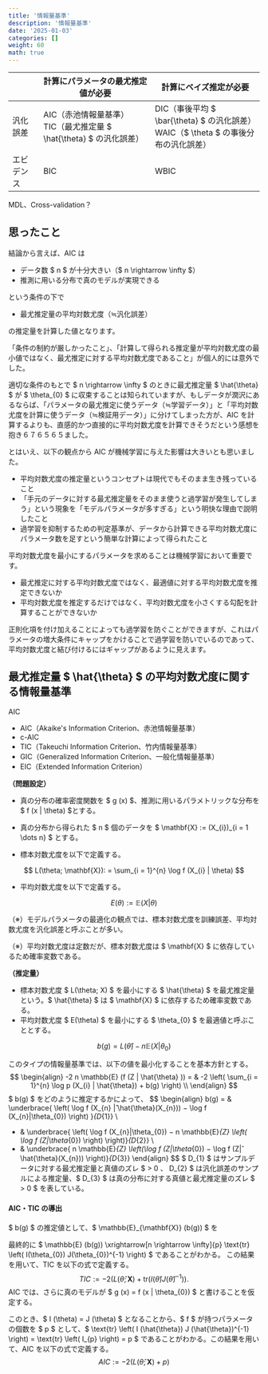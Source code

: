 ```yaml
---
title: '情報量基準'
description: '情報量基準'
date: '2025-01-03'
categories: []
weight: 60
math: true
---
```






|            | 計算にパラメータの最尤推定値が必要                           | 計算にベイズ推定が必要                                       |
| ---------- | ------------------------------------------------------------ | ------------------------------------------------------------ |
| 汎化誤差   | AIC（赤池情報量基準）<br/>TIC（最尤推定量 $ \hat{\theta} $ の汎化誤差） | DIC（事後平均 $ \bar{\theta} $ の汎化誤差）<br />WAIC（$ \theta $ の事後分布の汎化誤差） |
| エビデンス | BIC                                                          | WBIC                                                         |

MDL、Cross-validation？



## 思ったこと

結論から言えば、AIC は

- データ数 $ n $ が十分大きい（$ n \rightarrow \infty $）
- 推測に用いる分布で真のモデルが実現できる

という条件の下で

- 最尤推定量の平均対数尤度（≒汎化誤差）

の推定量を計算した値となります。

「条件の制約が厳しかったこと」、「計算して得られる推定量が平均対数尤度の最小値ではなく、最尤推定に対する平均対数尤度であること」が個人的には意外でした。

適切な条件のもとで $ n \rightarrow \infty $ のときに最尤推定量 $ \hat{\theta} $ が $ \theta_{0} $ に収束することは知られていますが、もしデータが潤沢にあるならば、「パラメータの最尤推定に使うデータ（≒学習データ）」と「平均対数尤度を計算に使うデータ（≒検証用データ）」に分けてしまった方が、AIC を計算するよりも、直感的かつ直接的に平均対数尤度を計算できそうだという感想を抱き６７６５６５ました。

とはいえ、以下の観点から AIC が機械学習に与えた影響は大きいとも思いました。

- 平均対数尤度の推定量というコンセプトは現代でもそのまま生き残っていること
- 「手元のデータに対する最尤推定量をそのまま使うと過学習が発生してしまう」という現象を「モデルパラメータが多すぎる」という明快な理由で説明したこと
- 過学習を抑制するための判定基準が、データから計算できる平均対数尤度にパラメータ数を足すという簡単な計算によって得られたこと

平均対数尤度を最小にするパラメータを求めることは機械学習において重要です。

- 最尤推定に対する平均対数尤度ではなく、最適値に対する平均対数尤度を推定できないか
- 平均対数尤度を推定するだけではなく、平均対数尤度を小さくする勾配を計算することができないか

正則化項を付け加えることによっても過学習を防ぐことができますが、これはパラメータの増大条件にキャップをかけることで過学習を防いでいるのであって、平均対数尤度と結び付けるにはギャップがあるように見えます。



## 最尤推定量 $ \hat{\theta} $ の平均対数尤度に関する情報量基準

AIC 

- AIC（Akaike's Information Criterion、赤池情報量基準）
- c-AIC
- TIC（Takeuchi Information Criterion、竹内情報量基準）
- GIC（Generalized Information Criterion、一般化情報量基準）
- EIC（Extended Information Criterion）

**（問題設定）**

- 真の分布の確率密度関数を $ g (x) $、推測に用いるパラメトリックな分布を $ f (x | \theta) $とする。

- 真の分布から得られた $ n $ 個のデータを $ \mathbf{X} := (X_{i})_{i = 1 \dots n} $ とする。
- 標本対数尤度を以下で定義する。

$$
L(\theta; \mathbf{X}): =  \sum_{i = 1}^{n} \log f (X_{i} | \theta)
$$

- 平均対数尤度を以下で定義する。

$$
E(\theta) := \mathbb{E} (X|\theta)
$$

（※）モデルパラメータの最適化の観点では、標本対数尤度を訓練誤差、平均対数尤度を汎化誤差と呼ぶことが多い。

（※）平均対数尤度は定数だが、標本対数尤度は $ \mathbf{X} $ に依存しているため確率変数である。



**（推定量）**

- 標本対数尤度 $ L(\theta; X) $ を最小にする $ \hat{\theta} $ を最尤推定量という。$ \hat{\theta} $ は $ \mathbf{X} $ に依存するため確率変数である。
- 平均対数尤度 $ E(\theta) $ を最小にする $ \theta_{0} $ を最適値と呼ぶこととする。


$$
b(g) = L (\hat{\theta}) - n \mathbb{E} (X|\theta_{0})
$$



このタイプの情報量基準では、以下の値を最小化することを基本方針とする。
$$
\begin{align}
-2 n \mathbb{E} (f (Z | \hat{\theta} )) = & -2 \left( \sum_{i = 1}^{n} \log p (X_{i} | \hat{\theta}) + b(g) \right) \\
\end{align}
$$
$ b(g) $ をどのように推定するかによって、
$$
\begin{align}
b(g) = & \underbrace{ \left( \log f (X_{n} |̂ \hat{\theta}(X_{n})) − \log f (X_{n}|\theta_{0}) \right) }_{D_{1}} \\
+ & \underbrace{ \left( \log f (X_{n}|\theta_{0}) − n \mathbb{E}_{Z} \left( \log f (Z|\theta_{0}) \right) \right)}_{D_{2}} \\
+ & \underbrace{ n \mathbb{E}_{Z} \left(\log f (Z|\theta_{0}) − \log f (Z|̂\hat{\theta}(X_{n})) \right)}_{D_{3}}
\end{align}
$$
$ D_{1} $ はサンプルデータに対する最尤推定量と真値のズレ $ > 0 $、$ D_{2} $ は汎化誤差のサンプルによる推定量、$ D_{3} $ は真の分布に対する真値と最尤推定量のズレ $ > 0 $ を表している。




#### AIC・TIC の導出

$ b(g) $ の推定値として、$ \mathbb{E}_{\mathbf{X}} (b(g)) $ を





最終的に $ \mathbb{E} (b(g)) \xrightarrow[n \rightarrow \infty]{p} \text{tr} \left( I(\theta_{0}) J(\theta_{0})^{-1} \right) $ であることがわかる。  この結果を用いて、TIC を以下の式で定義する。
$$
TIC := -2 \left( L(\hat{\theta}; \mathbf{X}) + \text{tr} \left( I (\hat{\theta}) J (\hat{\theta})^{-1} \right) \right).
$$
AIC では、さらに真のモデルが $ g (x) = f (x | \theta_{0}) $ と書けることを仮定する。

このとき、$  I (\theta) = J (\theta) $ となることから、$ f $ が持つパラメータの個数を $ p $ として、$ \text{tr} \left( I (\hat{\theta}) J (\hat{\theta})^{-1} \right) = \text{tr} \left( I_{p} \right) = p $ であることがわかる。この結果を用いて、AIC を以下の式で定義する。
$$
AIC := -2 \left( L(\hat{\theta}; \mathbf{X}) + p \right)
$$















